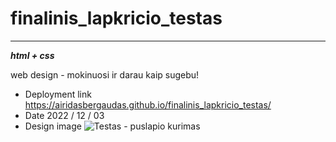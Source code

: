# finalinis_lapkricio_testas
***
***html + css***

 web design - mokinuosi ir darau kaip sugebu!

- Deployment link  https://airidasbergaudas.github.io/finalinis_lapkricio_testas/
- Date 2022 / 12 / 03
- Design image
![Testas - puslapio kurimas](/assets/image/full-screen.jpg)
